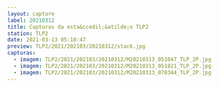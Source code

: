 ```yaml
---
layout: capture
label: 20210312
title: Capturas da esta&ccedil;&atilde;o TLP2
station: TLP2
date: 2021-03-13 05:10:47
preview: TLP2/2021/202103/20210312/stack.jpg
capturas:
  - imagem: TLP2/2021/202103/20210312/M20210313_051047_TLP_2P.jpg
  - imagem: TLP2/2021/202103/20210312/M20210313_051821_TLP_2P.jpg
  - imagem: TLP2/2021/202103/20210312/M20210313_070344_TLP_2P.jpg
---
```

